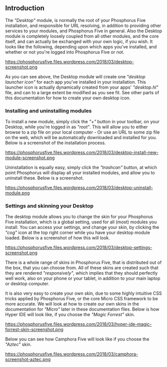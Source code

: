 ## Introduction

The _"Desktop"_ module, is normally the root of your Phosphorus Five installation, and responsible for URL resolving,
in addition to providing other services to your modules, and Phosphorus Five in general. Also the Desktop module
is completely loosely coupled from all other modules, and the core itself, and can actually be exchanged with your
own logic, if you wish. It looks like the following, depending upon which apps you've installed, and whether
or not you're logged into Phosphorus Five or not.

https://phosphorusfive.files.wordpress.com/2018/03/desktop-screenshot.png

As you can see above, the Desktop module will create one _"desktop launcher icon"_ for each app you've
installed in your installation. This launcher icon is actually dynamically created from your apps'
_"desktop.hl"_ file, and can to a large extent be modified as you see fit. See other parts of this
documentation for how to create your own desktop icon.

### Installing and uninstalling modules

To install a new module, simply click the _"+"_ button in your toolbar, on your Desktop, while you're
logged in as _"root"_. This will allow you to either browse to a zip file on your local computer -
Or use an URL to some zip file on the web, which will be automatically downloaded and installed for
you. Below is a screenshot of the installation process.

https://phosphorusfive.files.wordpress.com/2018/03/desktop-install-new-module-screenshot.png

Uninstallation is equally easy, simply click the _"trashcan"_ button, at which point Phosphorus will
display all your installed modules, and allow you to uninstall these. Below is a screenshot.

https://phosphorusfive.files.wordpress.com/2018/03/desktop-uninstall-module.png

### Settings and skinning your Desktop

The desktop module allows you to change the skin for your Phosphorus Five installation, which is a global
setting, used for all (most) modules you install. You can access your settings, and change your skin,
by clicking the _"cog"_ icon at the top right corner while you have your desktop module loaded. Below
is a screenshot of how this will look.

https://phosphorusfive.files.wordpress.com/2018/03/desktop-settings-screenshot.png

There is a whole range of skins in Phosphorus Five, that is distributed out of the box, that
you can choose from. All of these skins are created such that they are rendered _"responsively"_,
which implies that they should perfectly well work, also on your phone or your tablet, in addition
to your main laptop or desktop computer.

It is also very easy to create your own skin, due to some highly intuitive CSS tricks applied
by Phosphorus Five, or the core Micro CSS framework to be more accurate. We will look at how to
create our own skins in the documentation for _"Micro"_ later in these documentation files. Below
is how Hyper IDE will look like, if you choose the _"Magic Forrest"_ skin.

https://phosphorusfive.files.wordpress.com/2018/03/hyper-ide-magic-forrest-skin-screenshot.png

Below you can see how Camphora Five will look like if you choose the _"Aztec"_ skin.

https://phosphorusfive.files.wordpress.com/2018/03/camphora-screenshot-aztec.png
